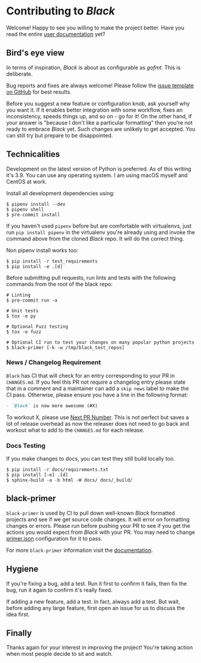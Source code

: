 [//]: # "NOTE: THIS FILE WAS AUTOGENERATED FROM CONTRIBUTING.md"

# Contributing to _Black_

Welcome! Happy to see you willing to make the project better. Have you read the entire
[user documentation](https://black.readthedocs.io/en/latest/) yet?

## Bird's eye view

In terms of inspiration, _Black_ is about as configurable as _gofmt_. This is
deliberate.

Bug reports and fixes are always welcome! Please follow the
[issue template on GitHub](https://github.com/psf/black/issues/new) for best results.

Before you suggest a new feature or configuration knob, ask yourself why you want it. If
it enables better integration with some workflow, fixes an inconsistency, speeds things
up, and so on - go for it! On the other hand, if your answer is "because I don't like a
particular formatting" then you're not ready to embrace _Black_ yet. Such changes are
unlikely to get accepted. You can still try but prepare to be disappointed.

## Technicalities

Development on the latest version of Python is preferred. As of this writing it's 3.9.
You can use any operating system. I am using macOS myself and CentOS at work.

Install all development dependencies using:

```console
$ pipenv install --dev
$ pipenv shell
$ pre-commit install
```

If you haven't used `pipenv` before but are comfortable with virtualenvs, just run
`pip install pipenv` in the virtualenv you're already using and invoke the command above
from the cloned _Black_ repo. It will do the correct thing.

Non pipenv install works too:

```console
$ pip install -r test_requirements
$ pip install -e .[d]
```

Before submitting pull requests, run lints and tests with the following commands from
the root of the black repo:

```console
# Linting
$ pre-commit run -a

# Unit tests
$ tox -e py

# Optional Fuzz testing
$ tox -e fuzz

# Optional CI run to test your changes on many popular python projects
$ black-primer [-k -w /tmp/black_test_repos]
```

### News / Changelog Requirement

`Black` has CI that will check for an entry corresponding to your PR in `CHANGES.md`. If
you feel this PR not require a changelog entry please state that in a comment and a
maintainer can add a `skip news` label to make the CI pass. Otherwise, please ensure you
have a line in the following format:

```md
- `Black` is now more awesome (#X)
```

To workout X, please use
[Next PR Number](https://ichard26.github.io/next-pr-number/?owner=psf&name=black). This
is not perfect but saves a lot of release overhead as now the releaser does not need to
go back and workout what to add to the `CHANGES.md` for each release.

### Docs Testing

If you make changes to docs, you can test they still build locally too.

```console
$ pip install -r docs/requirements.txt
$ pip install [-e] .[d]
$ sphinx-build -a -b html -W docs/ docs/_build/
```

## black-primer

`black-primer` is used by CI to pull down well-known _Black_ formatted projects and see
if we get source code changes. It will error on formatting changes or errors. Please run
before pushing your PR to see if you get the actions you would expect from _Black_ with
your PR. You may need to change
[primer.json](https://github.com/psf/black/blob/master/src/black_primer/primer.json)
configuration for it to pass.

For more `black-primer` information visit the
[documentation](https://github.com/psf/black/blob/master/docs/black_primer.md).

## Hygiene

If you're fixing a bug, add a test. Run it first to confirm it fails, then fix the bug,
run it again to confirm it's really fixed.

If adding a new feature, add a test. In fact, always add a test. But wait, before adding
any large feature, first open an issue for us to discuss the idea first.

## Finally

Thanks again for your interest in improving the project! You're taking action when most
people decide to sit and watch.

